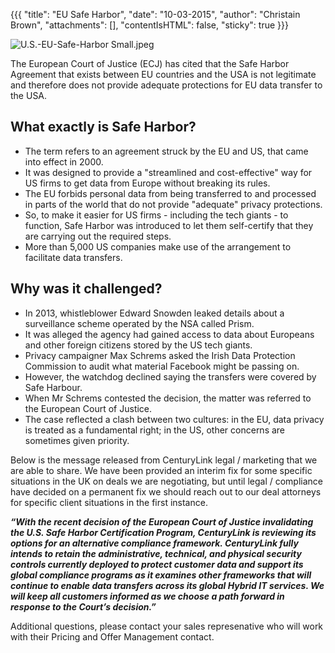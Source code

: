 {{{
  "title": "EU Safe Harbor",
  "date": "10-03-2015",
  "author": "Christain Brown",
  "attachments": [],
  "contentIsHTML": false,
  "sticky": true
}}}

![U.S.-EU-Safe-Harbor Small.jpeg](https://ucarecdn.com/b21b7d2f-8713-47b8-9c57-c023890f4090/)

The European Court of Justice (ECJ) has cited that the Safe Harbor Agreement that exists between EU countries and the USA is not legitimate and therefore does not provide adequate protections for EU data transfer to the USA.

## What exactly is Safe Harbor?
*	The term refers to an agreement struck by the EU and US, that came into effect in 2000.
*	It was designed to provide a "streamlined and cost-effective" way for US firms to get data from Europe without breaking its rules.
*	The EU forbids personal data from being transferred to and processed in parts of the world that do not provide "adequate" privacy protections.
*	So, to make it easier for US firms - including the tech giants - to function, Safe Harbor was introduced to let them self-certify that they are carrying out the required steps.
*	More than 5,000 US companies make use of the arrangement to facilitate data transfers.

## Why was it challenged?
*	In 2013, whistleblower Edward Snowden leaked details about a surveillance scheme operated by the NSA called Prism.
*	It was alleged the agency had gained access to data about Europeans and other foreign citizens stored by the US tech giants.
*	Privacy campaigner Max Schrems asked the Irish Data Protection Commission to audit what material Facebook might be passing on.
*	However, the watchdog declined saying the transfers were covered by Safe Harbour.
*	When Mr Schrems contested the decision, the matter was referred to the European Court of Justice.
*	The case reflected a clash between two cultures: in the EU, data privacy is treated as a fundamental right; in the US, other concerns are sometimes given priority.

Below is the message released from CenturyLink legal / marketing that we are able to share. We have been provided an interim fix for some specific situations in the UK on deals we are negotiating, but until legal / compliance have decided on a permanent fix we should reach out to our deal attorneys for specific client situations in the first instance.

***“With the recent decision of the European Court of Justice invalidating the U.S. Safe Harbor Certification Program, CenturyLink is reviewing its options for an alternative compliance framework.  CenturyLink fully intends to retain the administrative, technical, and physical security controls currently deployed to protect customer data and support its global compliance programs as it examines other frameworks that will continue to enable data transfers across its global Hybrid IT services.  We will keep all customers informed as we choose a path forward in response to the Court’s decision.”***


Additional questions, please contact your sales represenative who will work with their Pricing and Offer Management contact.
